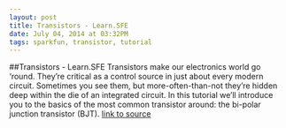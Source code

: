 ```yaml
---
layout: post
title: Transistors - Learn.SFE
date: July 04, 2014 at 03:32PM
tags: sparkfun, transistor, tutorial
---
```

##Transistors - Learn.SFE
Transistors make our electronics world go ‘round. They’re critical as a control source in just about every modern circuit. Sometimes you see them, but more-often-than-not they’re hidden deep within the die of an integrated circuit. In this tutorial we’ll introduce you to the basics of the most common transistor around: the bi-polar junction transistor (BJT).
[link to source](http://ift.tt/1s8Ah5o) 
